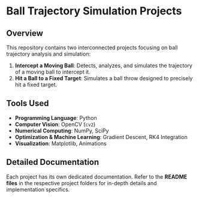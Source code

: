# Ball Trajectory Simulation Projects

## Overview
This repository contains two interconnected projects focusing on ball trajectory analysis and simulation:

1. **Intercept a Moving Ball**: Detects, analyzes, and simulates the trajectory of a moving ball to intercept it.
2. **Hit a Ball to a Fixed Target**: Simulates a ball throw designed to precisely hit a fixed target.

## Tools Used
- **Programming Language**: Python
- **Computer Vision**: OpenCV (`cv2`)
- **Numerical Computing**: NumPy, SciPy
- **Optimization & Machine Learning**: Gradient Descent, RK4 Integration
- **Visualization**: Matplotlib, Animations

## Detailed Documentation
Each project has its own dedicated documentation. Refer to the **README files** in the respective project folders for in-depth details and implementation specifics.
